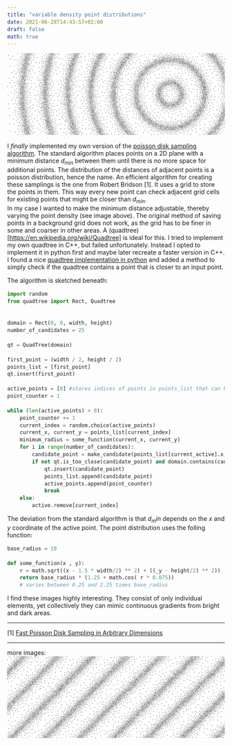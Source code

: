 ```yaml
---
title: "variable density point distributions"
date: 2021-06-28T14:43:57+02:00
draft: false
math: true
---
```


![a distribution of dots](/img/points_wave.svg)

I *finally* implemented my own version of the [poisson disk sampling algorithm](https://en.wikipedia.org/wiki/Supersampling#Poisson_disk). The standard algorithm places points on a 2D plane with a minimum distance $d_{min}$ between them until there is no more space for additional points. The distribution of the distances of adjacent points is a poisson distribution, hence the name. An efficient algorithm for creating these samplings is the one from Robert Bridson [1]. It uses a grid to store the points in them. This way every new point can check adjacent grid cells for existing points that might be closer than $d_{min}$.  
In my case I wanted to make the minimum distance adjustable, thereby varying the point density (see image above). The original method of saving points in a background grid does not work, as the grid has to be finer in some and coarser in other areas. A (quadtree)[https://en.wikipedia.org/wiki/Quadtree] is ideal for this. I tried to implement my own quadtree in C++, but failed unfortunately. Instead I opted to implement it in python first and maybe later recreate a faster version in C++. I found a nice [quadtree implementation in python](https://scipython.com/blog/quadtrees-2-implementation-in-python/) and added a method to simply check if the quadtree contains a point that is closer to an input point.

The algorithm is sketched beneath:

```python
import random
from quadtree import Rect, Quadtree


domain = Rect(0, 0, width, height)
number_of_candidates = 25

qt = QuadTree(domain)

first_point = (width / 2, height / 2)
points_list = [first_point]
qt.insert(first_point)

active_points = [0] #stores indices of points in points_list that can be used to spawn new points near to them
point_counter = 1

while (len(active_points) > 0):
    point_counter += 1
    current_index = random.choice(active_points)
    current_x, current_y = points_list[current_index]
    minimum_radius = some_function(current_x, current_y)
    for i in range(number_of_candidates):
        candidate_point = make_candidate(points_list[current_active].x, points_list[current_active].y , minimum_radius)
        if not qt.is_too_close(candidate_point) and domain.contains(candidate_point):
            qt.insert(candidate_point)
            points_list.append(candidate_point)
            active_points.append(point_counter)
            break
    else:
        active.remove[current_index]

```

The deviation from the standard algorithm is that $d_min$ depends on the $x$ and $y$ coordinate of the active point. The point distribution uses the folling function:
```python
base_radius = 10

def some_function(x , y):
	r = math.sqrt((x - 1.5 * width/2) ** 2) + ((_y - height/2) ** 2))
	return base_radius * (1.25 + math.cos( r * 0.075))
    # varies between 0.25 and 2.25 times base_radius
```

I find these images highly interesting. They consist of only individual elements, yet collectively they can mimic continuous gradients from bright and dark areas.

---
[1] [Fast Poisson Disk Sampling in Arbitrary Dimensions](https://www.cct.lsu.edu/~fharhad/ganbatte/siggraph2007/CD2/content/sketches/0250.pdf)

---
more images:
![a distribution of dots](/img/points_wave_diagonal.svg)